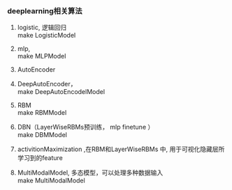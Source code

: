 ### deeplearning相关算法

1. logistic, 逻辑回归   
	make LogisticModel
2. mlp,  
	make MLPModel

3. AutoEncoder  
	
4. DeepAutoEncoder，  
	make DeepAutoEncodelModel

5. RBM    
	make RBMModel  

6. DBN（LayerWiseRBMs预训练， mlp finetune ）  
	make DBMModel  

7. activitionMaximization ,在RBM和LayerWiseRBMs 中, 用于可视化隐藏层所学习到的feature
7. MultiModalModel, 多态模型，可以处理多种数据输入  
	make MultiModalModel  

